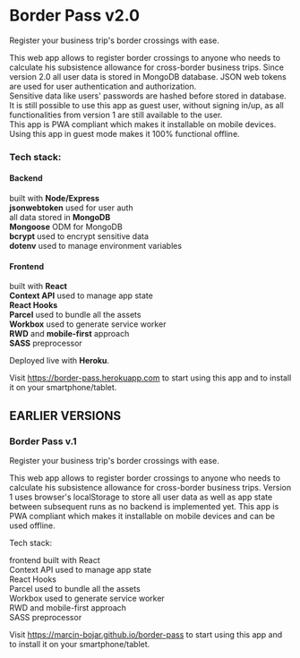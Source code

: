 
# Border Pass v2.0
Register your business trip's border crossings with ease.

This web app allows to register border crossings to anyone who needs to calculate his subsistence allowance for cross-border business trips.
Since version 2.0 all user data is stored in MongoDB database. JSON web tokens are used for user authentication and authorization.  
Sensitive data like users' passwords are hashed before stored in database.  
It is still possible to use this app as guest user, without signing in/up, as all functionalities from version 1 are still available to the user.  
This app is PWA compliant which makes it installable on mobile devices. Using this app in guest mode makes it 100% functional offline.

### Tech stack:

#### Backend 
built with **Node/Express**  
**jsonwebtoken** used for user auth  
all data stored in **MongoDB**  
**Mongoose** ODM for MongoDB  
**bcrypt** used to encrypt sensitive data  
**dotenv** used to manage environment variables

#### Frontend 
built with **React**  
**Context API** used to manage app state  
**React Hooks**  
**Parcel** used to bundle all the assets  
**Workbox** used to generate service worker  
**RWD** and **mobile-first** approach  
**SASS** preprocessor  

Deployed live with **Heroku**.

Visit https://border-pass.herokuapp.com to start using this app and to install it on your smartphone/tablet.    

## EARLIER VERSIONS 

### Border Pass v.1  
Register your business trip's border crossings with ease.

This web app allows to register border crossings to anyone who needs to calculate his subsistence allowance for cross-border business trips.
Version 1 uses browser's localStorage to store all user data as well as app state between subsequent runs as no backend is implemented yet.
This app is PWA compliant which makes it installable on mobile devices and can be used offline.

Tech stack:

frontend built with React  
Context API used to manage app state  
React Hooks  
Parcel used to bundle all the assets  
Workbox used to generate service worker  
RWD and mobile-first approach  
SASS preprocessor  

Visit https://marcin-bojar.github.io/border-pass to start using this app and to install it on your smartphone/tablet.
